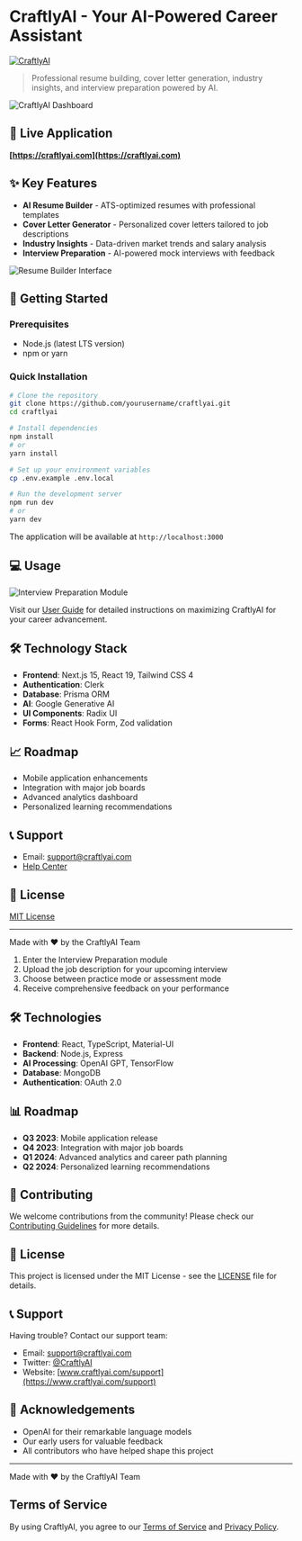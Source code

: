 # CraftlyAI - Your AI-Powered Career Assistant

[![CraftlyAI](https://img.shields.io/badge/Try%20CraftlyAI-Live%20Demo-blue)](https://craftlyai.com)

> Professional resume building, cover letter generation, industry insights, and interview preparation powered by AI.

![CraftlyAI Dashboard](assets/dashboard-screenshot.png)

## 📱 Live Application

**[https://craftlyai.com](https://craftlyai.com)**

## ✨ Key Features

- **AI Resume Builder** - ATS-optimized resumes with professional templates
- **Cover Letter Generator** - Personalized cover letters tailored to job descriptions
- **Industry Insights** - Data-driven market trends and salary analysis
- **Interview Preparation** - AI-powered mock interviews with feedback

![Resume Builder Interface](assets/resume-builder.png)

## 🚀 Getting Started

### Prerequisites
- Node.js (latest LTS version)
- npm or yarn

### Quick Installation

```bash
# Clone the repository
git clone https://github.com/yourusername/craftlyai.git
cd craftlyai

# Install dependencies
npm install
# or
yarn install

# Set up your environment variables
cp .env.example .env.local

# Run the development server
npm run dev
# or
yarn dev
```

The application will be available at `http://localhost:3000`

## 💻 Usage

![Interview Preparation Module](assets/interview-prep.png)

Visit our [User Guide](https://craftlyai.com/guide) for detailed instructions on maximizing CraftlyAI for your career advancement.

## 🛠️ Technology Stack

- **Frontend**: Next.js 15, React 19, Tailwind CSS 4
- **Authentication**: Clerk
- **Database**: Prisma ORM
- **AI**: Google Generative AI
- **UI Components**: Radix UI
- **Forms**: React Hook Form, Zod validation

## 📈 Roadmap

- Mobile application enhancements
- Integration with major job boards
- Advanced analytics dashboard
- Personalized learning recommendations

## 📞 Support

- Email: support@craftlyai.com
- [Help Center](https://craftlyai.com/support)

## 📜 License

[MIT License](LICENSE)

---

Made with ❤️ by the CraftlyAI Team
1. Enter the Interview Preparation module
2. Upload the job description for your upcoming interview
3. Choose between practice mode or assessment mode
4. Receive comprehensive feedback on your performance

## 🛠️ Technologies

- **Frontend**: React, TypeScript, Material-UI
- **Backend**: Node.js, Express
- **AI Processing**: OpenAI GPT, TensorFlow
- **Database**: MongoDB
- **Authentication**: OAuth 2.0

## 📊 Roadmap

- **Q3 2023**: Mobile application release
- **Q4 2023**: Integration with major job boards
- **Q1 2024**: Advanced analytics and career path planning
- **Q2 2024**: Personalized learning recommendations

## 🤝 Contributing

We welcome contributions from the community! Please check our [Contributing Guidelines](CONTRIBUTING.md) for more details.

## 📜 License

This project is licensed under the MIT License - see the [LICENSE](LICENSE) file for details.

## 📞 Support

Having trouble? Contact our support team:

- Email: support@craftlyai.com
- Twitter: [@CraftlyAI](https://twitter.com/craftlyai)
- Website: [www.craftlyai.com/support](https://www.craftlyai.com/support)

## 🙏 Acknowledgements

- OpenAI for their remarkable language models
- Our early users for valuable feedback
- All contributors who have helped shape this project

---

Made with ❤️ by the CraftlyAI Team

## Terms of Service
By using CraftlyAI, you agree to our [Terms of Service](TERMS.md) and [Privacy Policy](PRIVACY.md).
